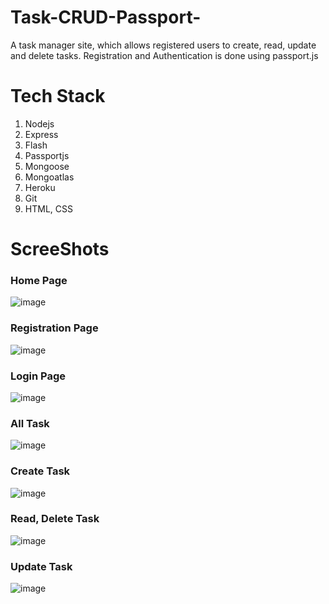 # Task-CRUD-Passport-
A task manager site, which allows registered users to create, read, update and delete tasks. Registration and Authentication is done using passport.js

# Tech Stack
1. Nodejs
2. Express
3. Flash
4. Passportjs
5. Mongoose
6. Mongoatlas
7. Heroku
8. Git
9. HTML, CSS

# ScreeShots
### Home Page
![image](https://user-images.githubusercontent.com/44205030/112802968-6fc7fd80-9090-11eb-8439-c86a2296c0c9.png)   
### Registration Page
![image](https://user-images.githubusercontent.com/44205030/112803000-79516580-9090-11eb-8d31-0a27290fef4a.png)   
### Login Page
![image](https://user-images.githubusercontent.com/44205030/112803066-879f8180-9090-11eb-9a66-347239dccc75.png)   
### All Task
![image](https://user-images.githubusercontent.com/44205030/112803231-b158a880-9090-11eb-9388-bc00e3c86883.png)   
### Create Task
![image](https://user-images.githubusercontent.com/44205030/112803415-e06f1a00-9090-11eb-89a9-5d00de15e164.png)   
### Read, Delete Task
![image](https://user-images.githubusercontent.com/44205030/112803276-bd446a80-9090-11eb-94e2-00edef021230.png)   
### Update Task
![image](https://user-images.githubusercontent.com/44205030/112803325-caf9f000-9090-11eb-90a9-bb51e05d2ebd.png)
